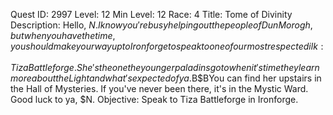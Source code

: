 Quest ID: 2997
Level: 12
Min Level: 12
Race: 4
Title: Tome of Divinity
Description: Hello, $N. I know you're busy helping out the people of Dun Morogh, but when you have the time, you should make your way up to Ironforge to speak to one of our most respected ilk: Tiza Battleforge. She's the one the younger paladins go to when it's time they learn more about the Light and what's expected of ya.$B$BYou can find her upstairs in the Hall of Mysteries. If you've never been there, it's in the Mystic Ward. Good luck to ya, $N.
Objective: Speak to Tiza Battleforge in Ironforge.
